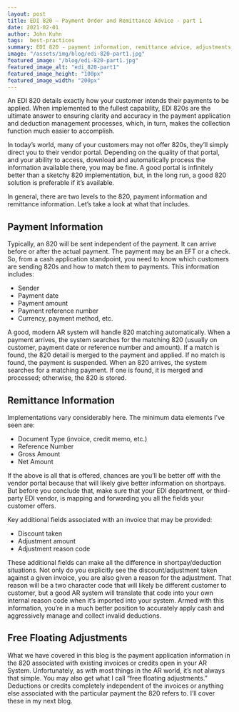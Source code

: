 ```yaml
---
layout: post
title: EDI 820 – Payment Order and Remittance Advice - part 1
date: 2021-02-01
author: John Kuhn
tags:  best-practices
summary: EDI 820 - payment information, remittance advice, adjustments
image: "/assets/img/blog/edi-820-part1.jpg"
featured_image: "/blog/edi-820-part1.jpg"
featured_image_alt: "edi_820-part1"
featured_image_height: "100px"
featured_image_width: "200px"
---
```


An EDI 820 details exactly how your customer intends their payments to be applied.  When implemented to the fullest capability, EDI 820s are the ultimate answer to ensuring clarity and accuracy in the payment application and deduction management processes, which, in turn, makes the collection function much easier to accomplish.

In today’s world, many of your customers may not offer 820s, they’ll simply direct you to their vendor portal.  Depending on the quality of that portal, and your ability to access, download and automatically process the information available there, you may be fine.  A good portal is infinitely better than a sketchy 820 implementation, but, in the long run, a good 820 solution is preferable if it’s available.

In general, there are two levels to the 820, payment information and remittance information.  Let’s take a look at what that includes.

## Payment Information

Typically, an 820 will be sent independent of the payment.  It can arrive before or after the actual payment.  The payment may be an EFT or a check.  So, from a cash application standpoint, you need to know which customers are sending 820s and how to match them to payments.  This information includes:

- Sender
- Payment date
- Payment amount
- Payment reference number
- Currency, payment method, etc.

A good, modern AR system will handle 820 matching automatically.   When a payment arrives, the system searches for the matching 820 (usually on customer, payment date or reference number and amount).  If a match is found, the 820 detail is merged to the payment and applied.  If no match is found, the payment is suspended.  When an 820 arrives, the system searches for a matching payment.  If one is found, it is merged and processed; otherwise, the 820 is stored.

## Remittance Information

Implementations vary considerably here.  The minimum data elements I’ve seen are:

- Document Type (invoice, credit memo, etc.)
- Reference Number
- Gross Amount
- Net Amount

If the above is all that is offered, chances are you’ll be better off with the vendor portal because that will likely give better information on shortpays.  But before you conclude that, make sure that your EDI department, or third-party EDI vendor, is mapping and forwarding you all the fields your customer offers.  

Key additional fields associated with an invoice that may be provided:

- Discount taken
- Adjustment amount
- Adjustment reason code

These additional fields can make all the difference in shortpay/deduction situations.  Not only do you explicitly see the discount/adjustment taken against a given invoice, you are also given a reason for the adjustment.  That reason will be a two character code that will likely be different customer to customer, but a good AR system will translate that code into your own internal reason code when it’s imported into your system.  Armed with this information, you’re in a much better position to accurately apply cash and aggressively manage and collect invalid deductions.

## Free Floating Adjustments

What we have covered in this blog is the payment application information in the 820 associated with existing invoices or credits open in your AR System.  Unfortunately, as with most things in the AR world, it’s not always that simple.  You may also get what I call “free floating adjustments.”  Deductions or credits completely independent of the invoices or anything else associated with the particular payment the 820 refers to.  I’ll cover these in my next blog.  

